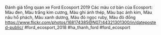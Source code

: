 
Đánh giá tổng quan xe Ford Ecosport 2019
Các màu cơ bản của Ecosport: Màu đen, Màu trắng kim cương, Màu ghi ánh thép, Màu bạc ánh kim, Màu nâu hổ phách, Màu xanh dương, Màu đỏ ngọc ruby, Màu đỏ đồng
https://www.flickr.com/photos/168174385@N07/44321301300/in/dateposted-public/
#ford_ecosport_2018 #ha_thanh_ford #ford_ecosport
